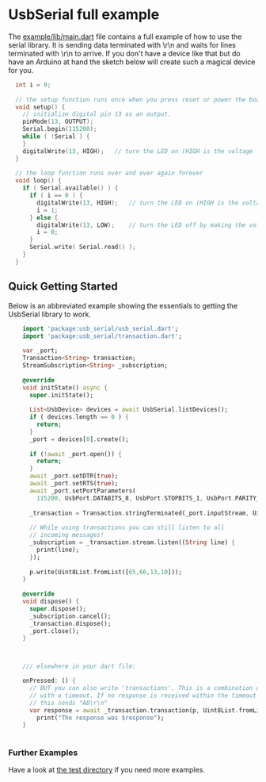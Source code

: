 # UsbSerial full example

The [example/lib/main.dart](https://github.com/altera2015/usbserial/blob/master/example/lib/main.dart) file
contains a full example of how to use the serial library. It is sending data terminated with \r\n and 
waits for lines terminated with \r\n to arrive. If you don't have a device like that but do have an
Arduino at hand the sketch below will create such a magical device for you.

```C++
  int i = 0;
  
  // the setup function runs once when you press reset or power the board
  void setup() {
    // initialize digital pin 13 as an output.
    pinMode(13, OUTPUT);
    Serial.begin(115200);
    while ( !Serial ) {
    }
    digitalWrite(13, HIGH);   // turn the LED on (HIGH is the voltage level)
  }
   
  // the loop function runs over and over again forever
  void loop() {    
    if ( Serial.available() ) {
      if ( i == 0 ) {
        digitalWrite(13, HIGH);   // turn the LED on (HIGH is the voltage level)
        i = 1;
      } else {
        digitalWrite(13, LOW);    // turn the LED off by making the voltage LOW
        i = 0;
      }
      Serial.write( Serial.read() );
    }    
  }
``` 

## Quick Getting Started

Below is an abbreviated example showing the essentials to getting the UsbSerial library to work.

```dart
	import 'package:usb_serial/usb_serial.dart';
    import 'package:usb_serial/transaction.dart';
    
    var _port;
    Transaction<String> transaction;
    StreamSubscription<String> _subscription;
    
    @override
    void initState() async {
      super.initState();
    
      List<UsbDevice> devices = await UsbSerial.listDevices();
      if ( devices.length == 0 ) {
        return;
      }
      _port = devices[0].create();
      
      if (!await _port.open()) {
        return;
      }
      await _port.setDTR(true);
      await _port.setRTS(true);
      await _port.setPortParameters(
        115200, UsbPort.DATABITS_8, UsbPort.STOPBITS_1, UsbPort.PARITY_NONE);
      
      _transaction = Transaction.stringTerminated(_port.inputStream, Uint8List.fromList([13,10]));
      
      // While using transactions you can still listen to all 
      // incoming messages!          
      _subscription = _transaction.stream.listen((String line) {          
        print(line);        
      });
      
      p.write(Uint8List.fromList([65,66,13,10]));
    }
    
    @override
    void dispose() {
      super.dispose();
      _subscription.cancel();
      _transaction.dispose();  
      _port.close();
    }



    /// elsewhere in your dart file:

    onPressed: () {
	  // BUT you can also write 'transactions'. This is a combination of a flush, write and wait for response
	  // with a timeout. If no response is received within the timeout a null value is returned.
	  // this sends "AB\r\n"
      var response = await _transaction.transaction(p, Uint8List.fromList([65,66,13,10]), Duration(seconds: 1) );    
	    print("The response was $response");
    }
	
```

### Further Examples

Have a look at [the test directory](https://github.com/altera2015/usbserial/blob/master/test/) if you need more examples.